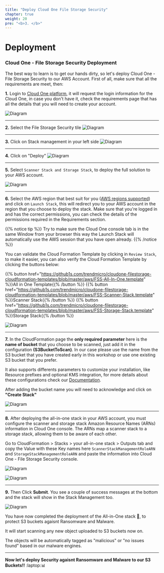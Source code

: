 ```yaml
---
title: "Deploy Cloud One File Storage Security"
chapter: true
weight: 20
pre: "<b>3. </b>"
---
```



# Deployment

### Cloud One - File Storage Security Deployment

The best way to learn is to get our hands dirty, so let's deploy Cloud One - File Storage Security to our AWS Account. First of all, make sure that all the requirements are meet, then:

**1.** Login to [Cloud One platform](https://cloudone.trendmicro.com), it will request the login information for the Cloud One, in case you don't have it, check the requirements page that has all the details that you will need to create your account.  

![Diagram](/images/login.png)

---

**2.** Select the File Storage Security tile
![Diagram](/images/login_2.png)

---

**3.** Click on Stack management in your left side
![Diagram](/images/login_3.png)

---

**4.** Click on "Deploy" 
![Diagram](/images/login_4.png)

---

**5.** Select ```Scanner Stack and Storage Stack```, to deploy the full solution to your AWS account.

![Diagram](/images/fss-deploy-stacks-select.png)

---

**6.** Select the AWS region that best suit for you ([AWS regions supported](/10_requirements.html)) and click on ```Launch Stack```, this will redirect you to your AWS account in the region that you choose to deploy the stack. Make sure that you're logged in and has the correct permissions, you can check the details of the permissions required in the Requirements section.

{{% notice tip %}}
Try to make sure the Cloud One console tab is in the same Window from your browser this way the Launch Stack will automatically use the AWS session that you have open already. 
{{% /notice %}}

You can validate the Cloud Formation Template by clicking in ```Review Stack```, to make it easier, you can also verify the Cloud Formation Template by clicking the buttons below:

{{% button href="https://github1s.com/trendmicro/cloudone-filestorage-cloudformation-templates/blob/master/aws/FSS-All-In-One.template" %}}All in One Template{{% /button %}}
{{% button href="https://github1s.com/trendmicro/cloudone-filestorage-cloudformation-templates/blob/master/aws/FSS-Scanner-Stack.template" %}}Scanner Stack{{% /button %}}
{{% button href="https://github1s.com/trendmicro/cloudone-filestorage-cloudformation-templates/blob/master/aws/FSS-Storage-Stack.template" %}}Storage Stack{{% /button %}}

![Diagram](/images/login_5.png)

---

**7.** In the CloudFormation page the <b>only required parameter</b> here is the <b>name of bucket</b> that you choose to be scanned, just add it in the configuration **(S3BucketToScan)**. In our case please use the name from the S3 bucket that you have created early in this workshop or use one existing S3 bucket that you prefer.

It also supports differents parameters to customize your installation, like Resource prefixes and optional KMS integration, for more details about these configurations check our <a href="https://cloudone.trendmicro.com/docs/file-storage-security/gs-deploy-all-in-one-stack/">Documentation</a>.

After adding the bucket name you will need to acknowledge and click on <b>"Create Stack"</b>

![Diagram](/images/cfdeploy.png)

---

**8.** After deploying the all-in-one stack in your AWS account, you must configure the scanner and storage stack Amazon Resource Names (ARNs) information in Cloud One console. The ARNs map a scanner stack to a storage stack, allowing them to be aware of each other.

Go to CloudFormation > Stacks > your all-in-one stack > Outputs tab and copy the Value with these Key names here ```ScannerStackManagementRoleARN``` and ```StorageStackManagementRoleARN``` and paste the information into Cloud One - File Storage Security console.

![Diagram](/images/fss-arn-aws-info.png)

![Diagram](/images/login_6.png)

---

**9.** Then Click <b>Submit</b>. You see a couple of success messages at the bottom and the stack will show in the Stack Management too. 

![Diagram](/images/login_7.png)

You have now completed the deployment of the All-in-One stack :tada:, to protect S3 buckets agaisnt Ransomware and Malware. 

It will start scanning any new object uploaded to S3 buckets now on. 

The objects will be automatically tagged as "malicious" or "no issues found" based in our malware engines. 

----

**Now let's deploy Security agaisnt Ransomware and Malware to our S3 Buckets!!** :laptop::bar_chart:



